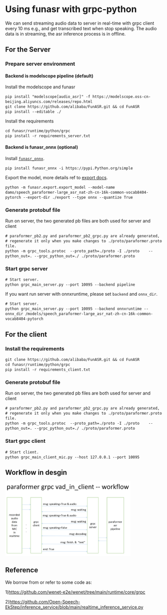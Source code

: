 # Using funasr with grpc-python
We can send streaming audio data to server in real-time with grpc client every 10 ms e.g., and get transcribed text when stop speaking.
The audio data is in streaming, the asr inference process is in offline.

## For the Server

### Prepare server environment
#### Backend is modelscope pipeline (default)
Install the modelscope and funasr

```shell
pip install "modelscope[audio_asr]" -f https://modelscope.oss-cn-beijing.aliyuncs.com/releases/repo.html
git clone https://github.com/alibaba/FunASR.git && cd FunASR
pip install --editable ./
```

Install the requirements

```shell
cd funasr/runtime/python/grpc
pip install -r requirements_server.txt
```

#### Backend is funasr_onnx (optional)

Install [`funasr_onnx`](https://github.com/alibaba-damo-academy/FunASR/tree/main/funasr/runtime/python/onnxruntime).

```
pip install funasr_onnx -i https://pypi.Python.org/simple
```

Export the model, more details ref to [export docs](https://github.com/alibaba-damo-academy/FunASR/tree/main/funasr/runtime/python/onnxruntime).
```shell
python -m funasr.export.export_model --model-name damo/speech_paraformer-large_asr_nat-zh-cn-16k-common-vocab8404-pytorch --export-dir ./export --type onnx --quantize True
```

### Generate protobuf file
Run on server, the two generated pb files are both used for server and client

```shell
# paraformer_pb2.py and paraformer_pb2_grpc.py are already generated, 
# regenerate it only when you make changes to ./proto/paraformer.proto file.
python -m grpc_tools.protoc  --proto_path=./proto -I ./proto    --python_out=. --grpc_python_out=./ ./proto/paraformer.proto
```

### Start grpc server

```
# Start server.
python grpc_main_server.py --port 10095 --backend pipeline
```

If you want run server with onnxruntime, please set `backend` and `onnx_dir`.
```
# Start server.
python grpc_main_server.py --port 10095 --backend onnxruntime --onnx_dir /models/speech_paraformer-large_asr_nat-zh-cn-16k-common-vocab8404-pytorch
```

## For the client

### Install the requirements

```shell
git clone https://github.com/alibaba/FunASR.git && cd FunASR
cd funasr/runtime/python/grpc
pip install -r requirements_client.txt
```

### Generate protobuf file
Run on server, the two generated pb files are both used for server and client

```shell
# paraformer_pb2.py and paraformer_pb2_grpc.py are already generated, 
# regenerate it only when you make changes to ./proto/paraformer.proto file.
python -m grpc_tools.protoc  --proto_path=./proto -I ./proto    --python_out=. --grpc_python_out=./ ./proto/paraformer.proto
```

### Start grpc client
```
# Start client.
python grpc_main_client_mic.py --host 127.0.0.1 --port 10095
```


## Workflow in desgin

<div align="left"><img src="proto/workflow.png" width="400"/>

## Reference
We borrow from or refer to some code as:

1)https://github.com/wenet-e2e/wenet/tree/main/runtime/core/grpc

2)https://github.com/Open-Speech-EkStep/inference_service/blob/main/realtime_inference_service.py